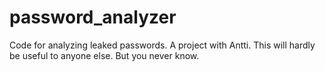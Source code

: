 # password_analyzer
Code for analyzing leaked passwords. A project with Antti. This will hardly be useful to anyone else. But you never know.
